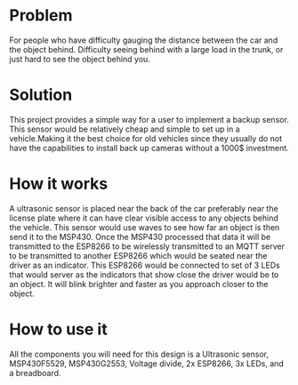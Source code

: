 # Problem
For people who have difficulty gauging the distance between the car and the object behind. Difficulty seeing behind with a large load in the trunk, or just hard to see the object behind you. 
# Solution
This project provides a simple way for a user to implement a backup sensor. This sensor would be relatively cheap and simple to set up in a vehicle.Making it the best choice for old vehicles since they usually do not have the capabilities to install back up cameras without a 1000$ investment.
# How it works
A ultrasonic sensor is placed near the back of the car preferably near the license plate where it can have clear visible access to any objects behind the vehicle. This sensor would use waves to see how far an object is then send it to the MSP430. Once the MSP430 processed that data it will be transmitted to the ESP8266 to be wirelessly transmitted to an MQTT server to be transmitted to another ESP8266 which would be seated near the driver as an indicator. This ESP8266 would be connected to set of 3 LEDs that would server as the indicators that show close the driver would be to an object. It will blink brighter and faster as you approach closer to the object.
# How to use it
All the components you will need for this design is a Ultrasonic sensor, MSP430F5529, MSP430G2553, Voltage divide, 2x ESP8266,
3x LEDs, and a breadboard. 
